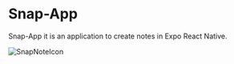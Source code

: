 # Snap-App
Snap-App it is an application to create notes in Expo React Native.

![SnapNoteIcon](https://github.com/EdgarHdzHdz17/Snap-App/assets/47467891/34529ff9-f252-4338-806b-f7b3395b0d03)

